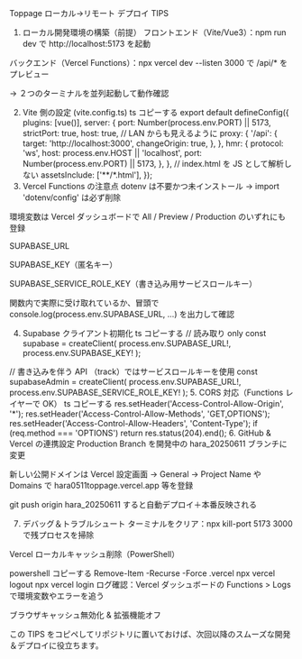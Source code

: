 Toppage ローカル→リモート デプロイ TIPS
1. ローカル開発環境の構築（前提）
フロントエンド（Vite/Vue3）：npm run dev で http://localhost:5173 を起動

バックエンド（Vercel Functions）：npx vercel dev --listen 3000 で /api/* をプレビュー

→ ２つのターミナルを並列起動して動作確認

2. Vite 側の設定 (vite.config.ts)
ts
コピーする
export default defineConfig({
  plugins: [vue()],
  server: {
    port: Number(process.env.PORT) || 5173,
    strictPort: true,
    host: true,                   // LAN からも見えるように
    proxy: {
      '/api': {
        target: 'http://localhost:3000',
        changeOrigin: true,
      },
    },
    hmr: {
      protocol: 'ws',
      host: process.env.HOST || 'localhost',
      port: Number(process.env.PORT) || 5173,
    },
  },
  // index.html を JS として解析しない
  assetsInclude: ['**/*.html'],
});
3. Vercel Functions の注意点
dotenv は不要かつ未インストール → import 'dotenv/config' は必ず削除

環境変数は Vercel ダッシュボードで All / Preview / Production のいずれにも登録

SUPABASE_URL

SUPABASE_KEY（匿名キー）

SUPABASE_SERVICE_ROLE_KEY（書き込み用サービスロールキー）

関数内で実際に受け取れているか、冒頭で console.log(process.env.SUPABASE_URL, …) を出力して確認

4. Supabase クライアント初期化
ts
コピーする
// 読み取り only
const supabase = createClient(
  process.env.SUPABASE_URL!,
  process.env.SUPABASE_KEY!
);

// 書き込みを伴う API （track）ではサービスロールキーを使用
const supabaseAdmin = createClient(
  process.env.SUPABASE_URL!,
  process.env.SUPABASE_SERVICE_ROLE_KEY!
);
5. CORS 対応（Functions レイヤーで OK）
ts
コピーする
res.setHeader('Access-Control-Allow-Origin', '*');
res.setHeader('Access-Control-Allow-Methods', 'GET,OPTIONS');
res.setHeader('Access-Control-Allow-Headers', 'Content-Type');
if (req.method === 'OPTIONS') return res.status(204).end();
6. GitHub & Vercel の連携設定
Production Branch を開発中の hara_20250611 ブランチに変更

新しい公開ドメインは Vercel 設定画面 → General → Project Name や Domains で hara0511toppage.vercel.app 等を登録

git push origin hara_20250611 すると自動デプロイ＋本番反映される

7. デバッグ＆トラブルシュート
ターミナルをクリア：npx kill-port 5173 3000 で残プロセスを掃除

Vercel ローカルキャッシュ削除（PowerShell）

powershell
コピーする
Remove-Item -Recurse -Force .vercel
npx vercel logout
npx vercel login
ログ確認：Vercel ダッシュボードの Functions > Logs で環境変数やエラーを追う

ブラウザキャッシュ無効化 & 拡張機能オフ

この TIPS をコピペしてリポジトリに置いておけば、次回以降のスムーズな開発＆デプロイに役立ちます。